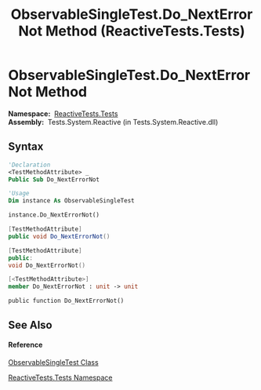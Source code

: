 ﻿---
title: ObservableSingleTest.Do_NextErrorNot Method  (ReactiveTests.Tests)
TOCTitle: Do_NextErrorNot Method
ms:assetid: M:ReactiveTests.Tests.ObservableSingleTest.Do_NextErrorNot
ms:mtpsurl: https://msdn.microsoft.com/en-us/library/reactivetests.tests.observablesingletest.do_nexterrornot(v=VS.103)
ms:contentKeyID: 36619898
ms.date: 06/28/2011
mtps_version: v=VS.103
f1_keywords:
- ReactiveTests.Tests.ObservableSingleTest.Do_NextErrorNot
dev_langs:
- CSharp
- JScript
- VB
- FSharp
- c++
---

# ObservableSingleTest.Do\_NextErrorNot Method

**Namespace:**  [ReactiveTests.Tests](hh289046\(v=vs.103\).md)  
**Assembly:**  Tests.System.Reactive (in Tests.System.Reactive.dll)

## Syntax

``` vb
'Declaration
<TestMethodAttribute> _
Public Sub Do_NextErrorNot
```

``` vb
'Usage
Dim instance As ObservableSingleTest

instance.Do_NextErrorNot()
```

``` csharp
[TestMethodAttribute]
public void Do_NextErrorNot()
```

``` c++
[TestMethodAttribute]
public:
void Do_NextErrorNot()
```

``` fsharp
[<TestMethodAttribute>]
member Do_NextErrorNot : unit -> unit 
```

``` jscript
public function Do_NextErrorNot()
```

## See Also

#### Reference

[ObservableSingleTest Class](hh315143\(v=vs.103\).md)

[ReactiveTests.Tests Namespace](hh289046\(v=vs.103\).md)

